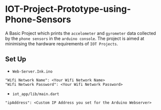 # IOT-Project-Prototype-using-Phone-Sensors
A Basic Project which prints the `accelometer` and `gyrometer` data collected by the `phone sensors` in the `arduino console`. The project is aimed at minimising the hardware requirements of `IOT Projects`.

## Set Up
- `Web-Server.Ink.ino`
```
"Wifi Network Name": <Your Wifi Network Name>
"Wifi Network Password": <Your Wifi Network Password>
```
- `iot_app/lib/main.dart`
```
"ipAddress": <Custom IP Address you set for the Arduino Webserver>
```